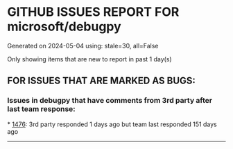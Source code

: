 
# GITHUB ISSUES REPORT FOR microsoft/debugpy


Generated on 2024-05-04 using: stale=30, all=False


Only showing items that are new to report in past 1 day(s)


## FOR ISSUES THAT ARE MARKED AS BUGS:


### Issues in debugpy that have comments from 3rd party after last team response:


\* [1476](https://github.com/microsoft/debugpy/issues/1476 "Python3.12 Unable to attach to PID (Jupyter python process)"): 3rd party responded 1 days ago but team last responded 151 days ago

---
